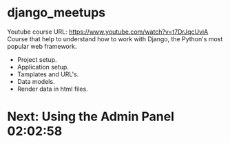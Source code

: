 # django_meetups
Youtube course URL: https://www.youtube.com/watch?v=t7DrJqcUviA
Course that help to understand how to work with Django, the Python's most popular web framework.
- Project setup.
- Application setup.
- Tamplates and URL's.
- Data models.
- Render data in html files.

# Next: Using the Admin Panel 02:02:58